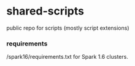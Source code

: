 # shared-scripts
public repo for scripts (mostly script extensions)


### requirements
/spark16/requirements.txt for Spark 1.6 clusters.

